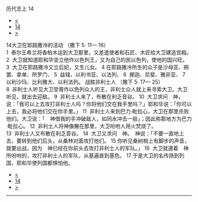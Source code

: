 ﻿





 历代志上 14




* [<](bible/1CH13.md)
* [14](bible/1CH.md)
* [>](bible/1CH15.md)



 
14大卫在耶路撒冷的活动 （撒下
5·
11—
16）  
1  泰尔王希兰将香柏木运到大卫那里，又差遣使者和石匠、木匠给大卫建造宫殿。 
2  大卫就知道耶和华坚立他作以色列王，又为自己的民以色列，使他的国兴旺。  
3  大卫在耶路撒冷又立后妃，又生儿女。 
4 在耶路撒冷所生的众子是沙母亚、朔罢、拿单、所罗门、 
5  益辖、以利书亚、以法列、 
6  挪迦、尼斐、雅非亚、 
7  以利沙玛、比利雅大、以利法列。 战胜非利士人 （撒下
5·
17—
25）  
8  非利士人听见大卫受膏作以色列众人的王，非利士众人就上来寻索大卫。大卫听见，就出去迎敌。 
9  非利士人来了，布散在利乏音谷。 
10  大卫求问　神，说：「我可以上去攻打非利士人吗？你将他们交在我手里吗？」耶和华说：「你可以上去，我必将他们交在你手里。」 
11  非利士人来到巴力·毗拉心，大卫在那里杀败他们。大卫说：「　神借我的手冲破敌人，如同水冲去一般」；因此称那地方为巴力·毗拉心。 
12  非利士人将神像撇在那里，大卫吩咐人用火焚烧了。  
13  非利士人又布散在利乏音谷。 
14  大卫又求问　神。　神说：「不要一直地上去，要转到他们后头，从桑林对面攻打他们。 
15 你听见桑树梢上有脚步的声音，就要出战，因为　神已经在你前头去攻打非利士人的军队。」 
16  大卫就遵着　神所吩咐的，攻打非利士人的军队，从基遍直到基色。 
17 于是大卫的名传扬到列国，耶和华使列国都惧怕他。 
* [<](bible/1CH13.md)
* [14](bible/1CH.md)
* [>](bible/1CH15.md)





---









